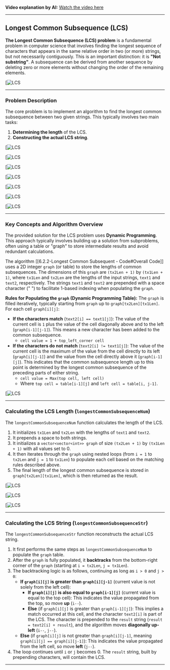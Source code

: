 
**Video explanation by AI:** [Watch the video here](https://notebooklm.google.com/notebook/68a51878-3ce2-4a6e-ba12-62bb4ec9e31e?artifactId=ba2765a8-2aff-4ed0-9cc2-ccea5afbb977)

---
## Longest Common Subsequence (LCS)

**The Longest Common Subsequence (LCS) problem** is a fundamental problem in computer science that involves finding the longest sequence of characters that appears in the same relative order in two (or more) strings, but not necessarily contiguously. This is an important distinction: it is **"Not substring"**. A subsequence can be derived from another sequence by deleting zero or more elements without changing the order of the remaining elements.

[![LCS](G:\DSA\Slides\LCS\s1.png)

---
### Problem Description

The core problem is to implement an algorithm to find the longest common subsequence between two given strings. This typically involves two main tasks:

1. **Determining the length** of the LCS.
2. **Constructing the actual LCS string**.

[![LCS](G:\DSA\Slides\LCS\s2.png)

[![LCS](G:\DSA\Slides\LCS\s3.png)

[![LCS](G:\DSA\Slides\LCS\s3.png)

[![LCS](G:\DSA\Slides\LCS\s4.png)

[![LCS](G:\DSA\Slides\LCS\s5.png)

[![LCS](G:\DSA\Slides\LCS\s6.png)

[![LCS](G:\DSA\Slides\LCS\s7.png)

----
### Key Concepts and Algorithm Overview

The provided solution for the LCS problem uses **Dynamic Programming**. This approach typically involves building up a solution from subproblems, often using a table or "graph" to store intermediate results and avoid redundant calculations.

The algorithm [[6.2.2-Longest Common Subsequent - Code#Overall Code]] uses a 2D integer `graph` (or table) to store the lengths of common subsequences. The dimensions of this `graph` are `(tx2Len + 1)` by `(tx1Len + 1)`, where `tx1Len` and `tx2Len` are the lengths of the input strings, `text1` and `text2`, respectively. The strings `text1` and `text2` are prepended with a space character (" ") to facilitate 1-based indexing when populating the `graph`.

**Rules for Populating the `graph` (Dynamic Programming Table):** The `graph` is filled iteratively, typically starting from `graph` up to `graph[tx2Len][tx1Len]`. For each cell `graph[i][j]`:

- **If the characters match** (`text2[i] == text1[j]`): The value of the current cell is `1` plus the value of the cell diagonally above and to the left (`graph[i-1][j-1]`). This means a new character has been added to the common subsequence.
    - `cell value = 1 + top_left_corner cell`
- **If the characters do not match** (`text2[i] != text1[j]`): The value of the current cell is the maximum of the value from the cell directly to its left (`graph[i][j-1]`) and the value from the cell directly above it (`graph[i-1][j]`). This indicates that the common subsequence length up to this point is determined by the longest common subsequence of the preceding parts of either string.
    - `cell value = Max(top cell, left cell)`
    - Where `top cell = table[i-1][j]` and `left cell = table[i, j-1]`.

[![LCS](G:\DSA\Slides\LCS\s13.png)

---
### Calculating the LCS Length (`longestCommonSubsequenceNum`)

The `longestCommonSubsequenceNum` function calculates the length of the LCS.

1. It initializes `tx1Len` and `tx2Len` with the lengths of `text1` and `text2`.
2. It prepends a space to both strings.
3. It initializes a `vector<vector<int>> graph` of size `(tx2Len + 1)` by `(tx1Len + 1)` with all values set to 0.
4. It then iterates through the `graph` using nested loops (from `i = 1` to `tx2Len` and `j = 1` to `tx1Len`) to populate each cell based on the matching rules described above.
5. The final length of the longest common subsequence is stored in `graph[tx2Len][tx1Len]`, which is then returned as the result.

[![LCS](G:\DSA\Slides\LCS\s14.png)

[![LCS](G:\DSA\Slides\LCS\s15.png)

[![LCS](G:\DSA\Slides\LCS\s16.png)

---
### Calculating the LCS String (`longestCommonSubsequenceStr`)

The `longestCommonSubsequenceStr` function reconstructs the actual LCS string.

1. It first performs the same steps as `longestCommonSubsequenceNum` to populate the `graph` table.
2. After the `graph` is fully populated, it **backtracks** from the bottom-right corner of the `graph` (starting at `i = tx2Len`, `j = tx1Len`).
3. The backtracking logic is as follows, continuing as long as `i > 0` and `j > 0`:
    - **If `graph[i][j]` is greater than `graph[i][j-1]`** (current value is not solely from the left cell):
        - **If `graph[i][j]` is also equal to `graph[i-1][j]`** (current value is equal to the top cell): This indicates the value propagated from the top, so move **up** (`i--`).
        - **Else** (if `graph[i][j]` is greater than `graph[i-1][j]`): This implies a match occurred at this cell, and the character `text2[i]` is part of the LCS. The character is prepended to the `result` string (`result = text2[i] + result`), and the algorithm moves **diagonally up-left** (`i--`, `j--`).
    - **Else** (if `graph[i][j]` is not greater than `graph[i][j-1]`, meaning `graph[i][j] == graph[i][j-1]`): This indicates the value propagated from the left cell, so move **left** (`j--`).
4. The loop continues until `i` or `j` becomes 0. The `result` string, built by prepending characters, will contain the LCS.

---
